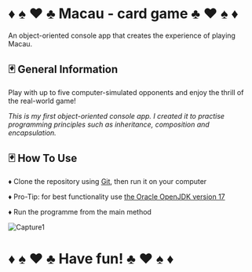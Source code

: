 #  :diamonds: :spades: :hearts: :clubs: Macau - card game :clubs: :hearts: :spades:  :diamonds:  
An object-oriented console app that creates the experience of playing Macau.


## :black_joker: General Information

Play with up to five computer-simulated opponents and enjoy the thrill of the real-world game!

*This is my first object-oriented console app. I created it to practise programming principles such as inheritance, composition and encapsulation.*


## :black_joker: How To Use  

:diamonds:   Clone the repository using [Git](https://git-scm.com/), then run it on your computer  

:diamonds:   Pro-Tip: for best functionality use [the Oracle OpenJDK version 17](https://www.oracle.com/pl/java/technologies/downloads/#java17)  

:diamonds:   Run the programme from the main method  



![Capture1](https://github.com/AgnieszkaAureliaMarczak/Macau/assets/139965402/2cec74d8-2bdc-49d7-b2e1-8c2cbca7d21d)


#         :diamonds: :spades: :hearts: :clubs: Have fun! :clubs: :hearts: :spades:  :diamonds:  
